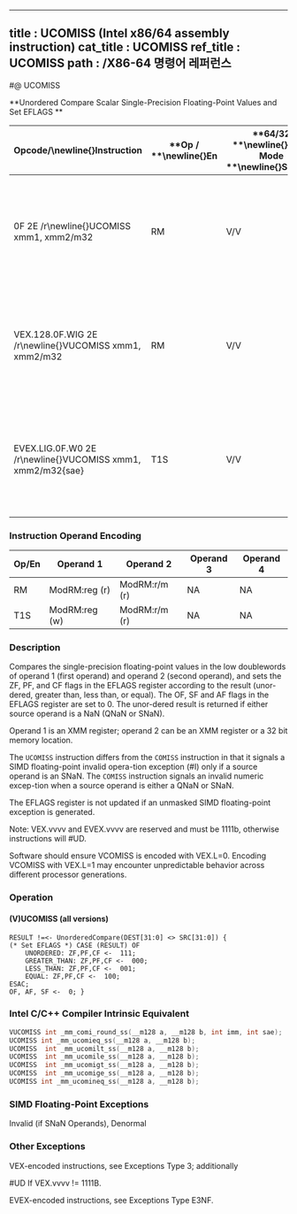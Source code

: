 ----------------------------
title : UCOMISS (Intel x86/64 assembly instruction)
cat_title : UCOMISS
ref_title : UCOMISS
path : /X86-64 명령어 레퍼런스
----------------------------
#@ UCOMISS

**Unordered Compare Scalar Single-Precision Floating-Point Values and Set EFLAGS **

|**Opcode/**\newline{}**Instruction**|**Op / **\newline{}**En**|**64/32 **\newline{}**bit Mode **\newline{}**Support**|**CPUID **\newline{}**Feature **\newline{}**Flag**|**Description**|
|------------------------------------|-------------------------|------------------------------------------------------|--------------------------------------------------|---------------|
|0F 2E /r\newline{}UCOMISS xmm1, xmm2/m32|RM|V/V|SSE|Compare low single-precision floating-point values in xmm1 and xmm2/mem32 and set the EFLAGS flags accordingly.|
|VEX.128.0F.WIG 2E /r\newline{}VUCOMISS xmm1, xmm2/m32|RM|V/V|AVX|Compare low single-precision floating-point values in xmm1 and xmm2/mem32 and set the EFLAGS flags accordingly.|
|EVEX.LIG.0F.W0 2E /r\newline{}VUCOMISS xmm1, xmm2/m32{sae}|T1S|V/V|AVX512F|Compare low single-precision floating-point values in xmm1 and xmm2/mem32 and set the EFLAGS flags accordingly.|
### Instruction Operand Encoding


|Op/En|Operand 1|Operand 2|Operand 3|Operand 4|
|-----|---------|---------|---------|---------|
|RM|ModRM:reg (r)|ModRM:r/m (r)|NA|NA|
|T1S|ModRM:reg (w)|ModRM:r/m (r)|NA|NA|
### Description


Compares the single-precision floating-point values in the low doublewords of operand 1 (first operand) and operand 2 (second operand), and sets the ZF, PF, and CF flags in the EFLAGS register according to the result (unor-dered, greater than, less than, or equal). The OF, SF and AF flags in the EFLAGS register are set to 0. The unor-dered result is returned if either source operand is a NaN (QNaN or SNaN).

Operand 1 is an XMM register; operand 2 can be an XMM register or a 32 bit memory location. 

The `UCOMISS` instruction differs from the `COMISS` instruction in that it signals a SIMD floating-point invalid opera-tion exception (#I) only if a source operand is an SNaN. The `COMISS` instruction signals an invalid numeric excep-tion when a source operand is either a QNaN or SNaN.

The EFLAGS register is not updated if an unmasked SIMD floating-point exception is generated.

Note: VEX.vvvv and EVEX.vvvv are reserved and must be 1111b, otherwise instructions will #UD.

Software should ensure VCOMISS is encoded with VEX.L=0. Encoding VCOMISS with VEX.L=1 may encounter unpredictable behavior across different processor generations.


### Operation
#### (V)UCOMISS (all versions)
```info-verb
RESULT !=<- UnorderedCompare(DEST[31:0] <> SRC[31:0]) {
(* Set EFLAGS *) CASE (RESULT) OF
    UNORDERED: ZF,PF,CF <-  111;
    GREATER_THAN: ZF,PF,CF <-  000;
    LESS_THAN: ZF,PF,CF <-  001;
    EQUAL: ZF,PF,CF <-  100;
ESAC;
OF, AF, SF <-  0; }
```

### Intel C/C++ Compiler Intrinsic Equivalent

```cpp
VUCOMISS int _mm_comi_round_ss(__m128 a, __m128 b, int imm, int sae); 
UCOMISS int _mm_ucomieq_ss(__m128 a, __m128 b);
UCOMISS  int _mm_ucomilt_ss(__m128 a, __m128 b);
UCOMISS  int _mm_ucomile_ss(__m128 a, __m128 b);
UCOMISS  int _mm_ucomigt_ss(__m128 a, __m128 b);
UCOMISS  int _mm_ucomige_ss(__m128 a, __m128 b);
UCOMISS int _mm_ucomineq_ss(__m128 a, __m128 b);
```
### SIMD Floating-Point Exceptions


Invalid (if SNaN Operands), Denormal

### Other Exceptions


VEX-encoded instructions, see Exceptions Type 3; additionally

#UD If VEX.vvvv != 1111B.

EVEX-encoded instructions, see Exceptions Type E3NF.

